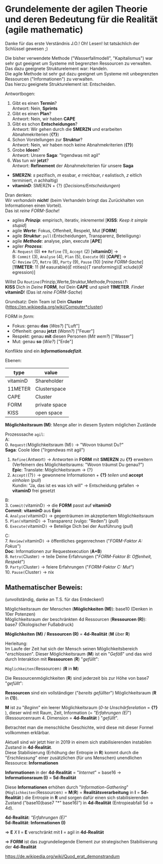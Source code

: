 # Grundelemente der agilen Theorie und deren Bedeutung für die Realität (agile mathematic)

Danke für das erste Verständnis J.O.! Oh! Lesen! Ist tatsächlich der Schlüssel gewesen ;)

Die bisher verwendete Methode ("Wasserfallmodell", "Kapitalismus") war sehr gut geeignet um Systeme mit begrenzten Ressourcen zu verwalten.  
Das dazu geeignete Strukturelement war: Handeln.  
Die agile Methode ist sehr gut dazu geeignet um Systeme mit unbegrenzten Ressourcen ("Informationen") zu verwalten.  
Das hierzu geeignete Strukturelement ist: Entscheiden.  

Antwortbogen:  

1. Gibt es einen **Termin**?  
Antwort: Nein, **Sprints**
2. Gibt es einen **Plan**?  
Antwort: Nein, wir haben **CAPE**
3. Gibt es schon **Entscheidungen**?  
Antwort: Wir gehen durch die **SMERZN** und erarbeiten Abnahmekriterien (**{?}**)
4. Schon Vorstellungen zur **Struktur**?  
Antwort: Nein, wir haben noch keine Abnahmekriterien (**{?}**)
5. Grobe **Ideen**?  
Antwort: Unsere **Saga**: "Irgendwas mit agil"
6. Was tun wir **jetzt**?  
Antwort: **Refinement** der Abnahmekriterien für unsere **Saga**

* **SMERZN**: *s* pezifisch, *m* essbar, *e* rreichbar, *r* ealistisch, *z* eitlich terminiert, *n* achhaltig)
* **vitaminD**: SMERZN + {?} (*Decisions/Entscheidungen*)

Dran denken:  
Wir *verhandeln* **nicht**! (beim Verhandeln bringt das Zurückhalten von Informationen einen Vorteil).  
Das ist *reine FORM-Sache*!

* agiles ***Prinzip***: empirisch, iterativ, inkrementel [**KISS**: *Keep it simple stupid*]
* agile ***Werte***:    Fokus, Offenheit, Respekt, Mut [**FORM**]
* agile ***Struktur***: `pull(`Entscheidungen, Transparenz, Beteiligung`)`
* agile ***Methode***:  analyse, plan, execute [**APE**]
* agiler ***Prozess***:  
A: `Request` (0) **<->** `Refine` (1), `Accept` (2) [**vitaminD**] ->  
B: `Commit` (3), `Analyse` (4), `Plan` (5), `Execute` (6) [***CAPE***] ->  
C: `Review` (7), `Retro` (8), `Party` (9), `Pause` (10) [*reine FORM-Sache*]  
[**11METER**: 11 (*M* easurable)(*E* ntities)(*T* ransforming)(*E* xclude)(*R* egression)]
                      
Willst Du `Routine(`Prinzip,Werte,Struktur,Methode,Prozess`)`?:  
**KISS** Dich in *Deine* **FORM**, *hol* Dein **CAPE** und *spielt* **11METER**. *Findet* **vitaminD**! (Das ist *reine FORM-Sache*)

Grundsatz:
Dein Team ist Dein **Cluster** (<https://en.wikipedia.org/wiki/Computer*cluster>)

FORM in *form*:  

* Fokus: genau **das** (*Was?*) ["Luft"]
* Offenheit: genau **jetzt** (*Wann?*) ["Feuer"]
* Respekt: genau **mit** diesen Personen (*Mit wem?*) ["Wasser"]
* Mut: genau **so** (*Wie?*) ["Erde"]

Konflikte sind ein ***Informationsdefizit***.

Ebenen:  

type | value
-----|------
vitaminD | Shareholder
11METER | Clusterspace
CAPE | Cluster
FORM | private space
KISS | open space


**Möglichkeitsraum (M)**: Menge aller in diesem System möglichen Zustände

Prozesssache `agil`:  
A:  
0. `Request(`Möglichkeitsraum (M)`)` -> "Wovon träumst Du?"  
**Saga**: Coole Idee ("Irgendwas mit agil")  
1. `Refine(`Antwort`)` -> Antworten in **FORM** mit **SMERZN** zu **{?}** erweitern  
(Verfeinern des Möglichkeitsraums: "Wovon träumst Du genau?")  
**Epic**: Translate: Möglichkeitsraum -> {?}  
2. `Accept(`{?}`)` -> gewonnene Informationen + **{?}** *teilen* und **accept** *einholen* (*pull*)  
Kundin: "Ja, das ist es was ich will" -> Entscheidung gefallen -> **vitaminD** frei gesetzt  

B:  
3. `Commit(`vitaminD`)` -> die **FORM** passt auf **vitaminD**  
**Commit**: **vitaminD** aus **Epic**  
4. `Analyse(`vitaminD`)` -> gegenträumen im akzeptiertem Möglichkeitsraum  
5. `Plan(`vitaminD`)` -> Transparenz (vulgo: "Reden") (*pull*)  
6. `Execute(`vitaminD`)` -> Beteilige Dich bei der Ausführung (*pull*)  

C:  
7. `Review(`vitaminD`)` -> öffentliches gegenrechnen ("*FORM-Faktor A: Fokus*")  
**Doc**: Informationen zur Requestexecution (**A+B**)  
8. `Retro(`Cluster`)` -> teile Deine Erfahrungen ("*FORM-Faktor B: Offenheit, Respekt*")  
9. `Party(`Cluster`)` -> feiere Erfahrungen ("*FORM-Faktor C: Mut*")  
10. `Pause(`Cluster`)` -> nix  


## Mathematischer Beweis:

(unvollständig, danke an T.S. für das Entdecken!)

Möglichkeitsraum der Menschen (**Möglichkeiten (M)**): base10 (Denken in 10er Potenzen)  
Möglichkeitsraum der beschränkten 4d Ressourcen (**Ressourcen (R)**): base7 (Ökologischer Fußabdruck)  

**Möglichkeiten (M)** / **Ressourcen (R)** = **4d-Realität** (**M** über **R**)  

Herleitung:  
Im Laufe der Zeit hat sich der Mensch seinen Möglichkeitsbereich "*erschlossen*". Dieser Möglichkeitsraum (**M**) ist ein "*Gefäß*" und das wird durch Interaktion mit **Ressourcen** (**R**) "*gefüllt*":  

`Möglichkeiten(`Ressourcen`)` (**R** in **M**)  

Die Ressourcenmöglichkeiten (**R**) sind jederzeit bis zur Höhe von base7 "*gefüllt*":  

**Ressourcen** sind ein vollständiger ("*bereits gefüllter*") Möglichkeitsraum (**R** in **{1}**).  

**M** ist zu "*Beginn*" ein leerer Möglichkeitsraum (*0-te Unschärferelation* = **{?}** ), dieser wird mit Raum, Zeit, Information (= *"Erfahrungen (E)*") (Ressourcenraum 4. Dimension = **4d-Realität** ) "*gefüllt*".  

Betrachtet man die menschliche Geschichte, wird diese mit dieser Formel vollkommen erklärbar.  

Aktuell sind wir jetzt hier in 2019 in einem sich stabilisierenden instabilen Zustand in **4d-Realität**.  
Diese Stabilisierung (Erhöhung der Entropie in **R**) kommt durch die "*Erschliessung*" einer zusätzlichen (für uns Menschen) unendlichen Ressource: **Informationen**  

**Informationen** in der **4d-Realität** = "*Internet*" = base16 -> **Informationsraum (I)** = **5d-Realität**  

Diese **Informationen** erhöhen durch "*Information-Gathering*" (`Möglichkeiten(`Ressourcen`)` = **M**(**R**) = **Realitätsverarbeitung** in **I** = **5d-Realität** ) die Entropie in **R** und sorgen dafür einen sich stabilisierenden Zustand ("base10(base7 "\*" base16)") in **4d-Realität** (Entropieabfall 5d -> 4d).  

**4d-Realität**: *"Erfahrungen (E)*"  
**5d-Realität**: **Informationen (I)**  

=> **E** *X* **I** = **E** verschränkt mit **I** = agil in **4d-Realität**  

=> **FORM** ist das zugrundeliegende Element zur strategischen Stabilisierung der **4d-Realität**  

<https://de.wikipedia.org/wiki/Quod_erat_demonstrandum>

